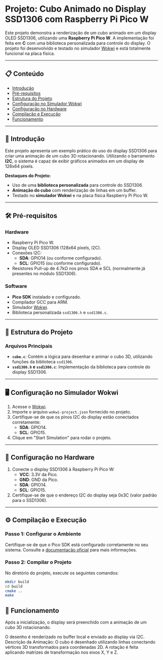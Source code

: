 # Projeto: Cubo Animado no Display SSD1306 com Raspberry Pi Pico W

Este projeto demonstra a renderização de um cubo animado em um display OLED SSD1306, utilizando uma **Raspberry Pi Pico W**. A implementação foi feita em **C** com uma biblioteca personalizada para controle do display. O projeto foi desenvolvido e testado no simulador [Wokwi](https://wokwi.com/) e está totalmente funcional na placa física.

---

## 📋 **Conteúdo**
- [Introdução](#introdução)
- [Pré-requisitos](#pré-requisitos)
- [Estrutura do Projeto](#estrutura-do-projeto)
- [Configuração no Simulador Wokwi](#configuração-no-simulador-wokwi)
- [Configuração no Hardware](#configuração-no-hardware)
- [Compilação e Execução](#compilação-e-execução)
- [Funcionamento](#funcionamento)

---

## 📖 **Introdução**

Este projeto apresenta um exemplo prático do uso do display SSD1306 para criar uma animação de um cubo 3D rotacionando. Utilizando o barramento **I2C**, o sistema é capaz de exibir gráficos animados em um display de 128x64 pixels.

**Destaques do Projeto:**
- Uso de uma **biblioteca personalizada** para controle do SSD1306.
- **Animação do cubo** com renderização de linhas em um buffer.
- Testado no **simulador Wokwi** e na placa física Raspberry Pi Pico W.

---

## 🛠 **Pré-requisitos**

### Hardware
- Raspberry Pi Pico W.
- Display OLED SSD1306 (128x64 pixels, I2C).
- Conexões I2C:
  - **SDA**: GPIO14 (ou conforme configurado).
  - **SCL**: GPIO15 (ou conforme configurado).
- Resistores Pull-up de 4.7kΩ nos pinos SDA e SCL (normalmente já presentes no módulo SSD1306).

### Software
- **Pico SDK** instalado e configurado.
- Compilador GCC para ARM.
- Simulador [Wokwi](https://wokwi.com/).
- Biblioteca personalizada `ssd1306.h` e `ssd1306.c`.

---

## 📂 **Estrutura do Projeto**


### Arquivos Principais
- **`cube.c`**: Contém a lógica para desenhar e animar o cubo 3D, utilizando funções da biblioteca `ssd1306`.
- **`ssd1306.h` e `ssd1306.c`**: Implementação da biblioteca para controle do display SSD1306.

---

## 🖥 **Configuração no Simulador Wokwi**

1. Acesse o [Wokwi](https://wokwi.com/).
2. Importe o arquivo `wokwi-project.json` fornecido no projeto.
3. Certifique-se de que os pinos I2C do display estão conectados corretamente:
   - **SDA**: GPIO14.
   - **SCL**: GPIO15.
4. Clique em "Start Simulation" para rodar o projeto.

---

## 🔧 **Configuração no Hardware**

1. Conecte o display SSD1306 à Raspberry Pi Pico W:
   - **VCC**: 3.3V da Pico.
   - **GND**: GND da Pico.
   - **SDA**: GPIO14.
   - **SCL**: GPIO15.
2. Certifique-se de que o endereço I2C do display seja 0x3C (valor padrão para o SSD1306).

---

## ⚙ **Compilação e Execução**

### Passo 1: Configurar o Ambiente
Certifique-se de que o Pico SDK está configurado corretamente no seu sistema. Consulte a [documentação oficial](https://github.com/raspberrypi/pico-sdk) para mais informações.

### Passo 2: Compilar o Projeto
No diretório do projeto, execute os seguintes comandos:

```bash
mkdir build
cd build
cmake ..
make
```
## 🔄 Funcionamento
Após a inicialização, o display será preenchido com a animação de um cubo 3D rotacionando.

O desenho é renderizado no buffer local e enviado ao display via I2C.
Descrição da Animação:
O cubo é desenhado utilizando linhas conectando vértices 3D transformados para coordenadas 2D.
A rotação é feita aplicando matrizes de transformação nos eixos X, Y e Z.
